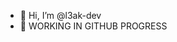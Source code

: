 - 👋 Hi, I’m @l3ak-dev
- 👀 WORKING IN GITHUB PROGRESS

<!---
l3ak-dev/l3ak-dev is a ✨ special ✨ repository because its `README.md` (this file) appears on your GitHub profile.
You can click the Preview link to take a look at your changes.
--->
